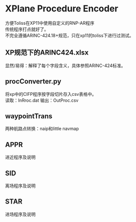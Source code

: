 # XPlane Procedure Encoder
方便Toliss在XP11中使用自定义的RNP-AR程序\
传统程序打点就好了。\
不完全遵循ARINC-424.18+规范，只在xp11的toliss下进行过测试。
## XP规范下的ARINC424.xlsx
显然/易得：解释了每个字段含义，具体参照ARINC-424标准。
## procConverter.py
将xp中的CIFP程序按字段切片存入csv表格中。\
读取：InRroc.dat 输出：OutProc.csv
## waypointTrans
两种航路点转换：naip和little navmap
## APPR
进近程序及说明
## SID
离场程序及说明
## STAR
进场程序及说明